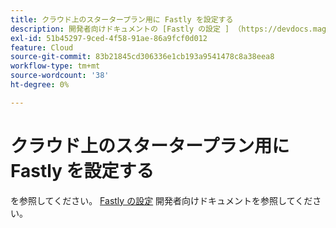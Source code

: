 ```yaml
---
title: クラウド上のスタータープラン用に Fastly を設定する
description: 開発者向けドキュメントの [Fastly の設定 ] （https://devdocs.magento.com/guides/v2.3/cloud/cdn/configure-fastly.html）を参照してください。
exl-id: 51b45297-9ced-4f58-91ae-86a9fcf0d012
feature: Cloud
source-git-commit: 83b21845cd306336e1cb193a9541478c8a38eea8
workflow-type: tm+mt
source-wordcount: '38'
ht-degree: 0%

---
```


# クラウド上のスタータープラン用に Fastly を設定する

を参照してください。 [Fastly の設定](https://devdocs.magento.com/guides/v2.3/cloud/cdn/configure-fastly.html) 開発者向けドキュメントを参照してください。
